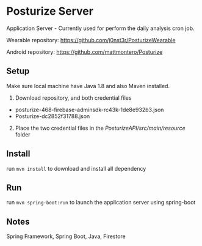 # Posturize Server
Application Server - Currently used for perform the daily analysis cron job.

Wearable repository: https://github.com/j0nst3r/PosturizeWearable

Android repository: https://github.com/mattmontero/Posturize

## Setup
Make sure local machine have Java 1.8 and also Maven installed.
1. Download repository, and both credential files
  - posturize-468-firebase-adminsdk-rc43k-1de8e932b3.json
  - Posturize-dc2852f31788.json
2. Place the two credential files in the *PosturizeAPI/src/main/resource* folder

## Install
run `mvn install` to download and install all dependency

## Run
run `mvn spring-boot:run` to launch the application server using spring-boot

## Notes
Spring Framework, Spring Boot, Java, Firestore
